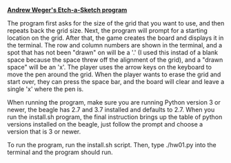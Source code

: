 <u>**Andrew Weger's Etch-a-Sketch program**</u>

The program first asks for the size of the grid that you want to use, and then repeats back the grid size. Next, the program will prompt for a starting location on the grid. After that, the game creates the board and displays it in the terminal. The row and column numbers are shown in the terminal, and a spot that has not been "drawn" on will be a '.' (I used this instad of a blank space because the space threw off the alignment of the grid), and a "drawn space" will be an 'x'. The player uses the arrow keys on the keyboard to move the pen around the grid. When the player wants to erase the grid and start over, they can press the space bar, and the board will clear and leave a single 'x' where the pen is. 



When running the program, make sure you are running Python version 3 or newer, the beagle has 2.7 and 3.7 installed and defaults to 2.7. When you run the install.sh program, the final instruction brings up the table of python versions installed on the beagle, just follow the prompt and choose a version that is 3 or newer. 



 To run the program, run the install.sh script. Then, type ./hw01.py into the terminal and the program should run. 